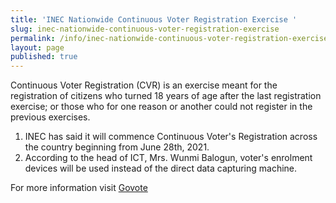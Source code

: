 ```yaml
---
title: 'INEC Nationwide Continuous Voter Registration Exercise '
slug: inec-nationwide-continuous-voter-registration-exercise
permalink: /info/inec-nationwide-continuous-voter-registration-exercise/
layout: page
published: true
---
```

Continuous Voter Registration (CVR) is an exercise meant for the registration of citizens who turned 18 years of age after the last registration exercise; or those who for one reason or another could not register in the previous exercises.

1. INEC has said it will commence Continuous Voter's Registration across the country beginning from June 28th, 2021.
2. According to the head of ICT, Mrs. Wunmi Balogun, voter's enrolment devices will be used instead of the direct data capturing machine.

For more information visit [Govote](http://www.govote.ng/ "Govote")
